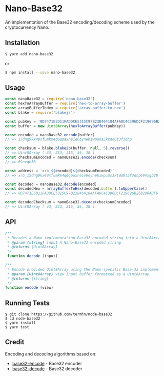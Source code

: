 # Nano-Base32

An implementation of the Base32 encoding/decoding scheme used by the cryptocurrency Nano.

## Installation

```sh
$ yarn add nano-base32
```

or

```sh
$ npm install --save nano-base32
```

## Usage

```js
const nanoBase32 = require('nano-base32')
const hexToArrayBuffer = require('hex-to-array-buffer')
const arrayBufferToHex = require('array-buffer-to-hex')
const blake = require('blakejs')

const pubKey = '0D7471E5D11FADDCE5315C97B23B464184AFA8C4C396DCF219696B2682D0ADF6'
const buffer = new Uint8Array(hexToArrayBuffer(pubKey))

const encoded = nanoBase32.encode(buffer)
// => 15dng9kx49xfumkm4q6qpaxneie6oynebiwpums3ktdd6t3f3dhp

const checksum = blake.blake2b(buffer, null, 5).reverse()
// => Uint8Array [ 33, 233, 215, 36, 38 ]
const checksumEncoded = nanoBase32.encode(checksum)
// => 69nxgb38

const address = `xrb_${encoded}${checksumEncoded}`
// => xrb_15dng9kx49xfumkm4q6qpaxneie6oynebiwpums3ktdd6t3f3dhp69nxgb38

const decoded = nanoBase32.decode(encoded)
const decodedHex = arrayBufferToHex(decoded.buffer).toUpperCase()
// => 0D7471E5D11FADDCE5315C97B23B464184AFA8C4C396DCF219696B2682D0ADF6

const decodedChecksum = nanoBase32.decode(checksumEncoded)
// => Uint8Array [ 33, 233, 215, 36, 38 ]
```

## API

```javascript
/**
 * Decodes a Nano-implementation Base32 encoded string into a Uint8Array
 * @param {string} input A Nano-Base32 encoded string
 * @returns {Uint8Array}
 */
 function decode (input)

/**
 * Encode provided Uint8Array using the Nano-specific Base-32 implementeation.
 * @param {Uint8Array} view Input buffer formatted as a Uint8Array
 * @returns {string}
 */
function encode (view)
 ```

 ## Running Tests
 ```
 $ git clone https://github.com/termhn/node-base32
 $ cd node-base32
 $ yarn install
 $ yarn test
 ```

## Credit
Encoding and decoding algorithms based on:
- [base32-encode](https://github.com/LinusU/base32-encode) - Base32 encoder
- [base32-decode](https://github.com/LinusU/base32-decode) - Base32 decoder
